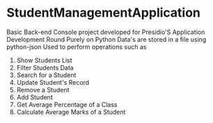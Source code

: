 # StudentManagementApplication
Basic Back-end Console project developed for Presidio'S Application Development Round
Purely on Python 
Data's are stored in a file using python-json
Used to perform operations such as
  1. Show Students List
  2. Filter Students Data
  3. Search for a Student
  4. Update Student's Record
  5. Remove a Student
  6. Add Student
  7. Get Average Percentage of a Class
  8. Calculate Average Marks of a Student
